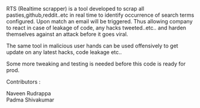 RTS (Realtime scrapper) is a tool developed to scrap all pasties,github,reddit..etc in real time to identify occurrence of search terms configured. Upon match an email will be triggered. Thus allowing company to react in case of leakage of code, any hacks tweeted..etc.. and harden themselves against an attack before it goes viral.

The same tool in malicious user hands can be used offensively to get update on any latest hacks, code leakage etc..

Some more tweaking and testing is needed before this code is ready for prod.

Contributors :

  Naveen Rudrappa                                                                                                                        
  Padma Shivakumar
